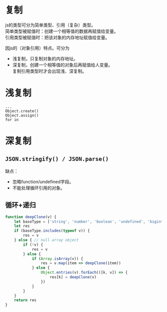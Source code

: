 # 复制
js的类型可分为简单类型、引用（复杂）类型。  
简单类型被赋值时：创建一个相等值的数据再赋值给变量。  
引用类型被赋值时：把该对象的内存地址赋值给变量。  

因js的（对象引用）特点。可分为  
- 浅复制，只复制对象的内存地址。  
- 深复制，创建一个相等值的对象后再赋值给人变量。  
复制引用类型时才会出现浅、深复制。  

# 浅复制
`...`  
`Object.create()`  
`Object.assign()`  
`for in`

# 深复制
## `JSON.stringify() / JSON.parse()`  
缺点：  
- 忽略function/undefined字段。  
- 不能处理循环引用的对象。  
## 循环+递归
``` js
function deepClone(v) {
    let baseType = ['string', 'number', 'boolean', 'undefined', 'bigint', 'symbol']
    let res
    if (baseType.includes(typeof v)) {
        res = v
    } else { // null array object
        if (!v) {
            res = v
        } else {
            if (Array.isArray(v)) {
                res = v.map(item => deepClone(item))
            } else {
                Object.entries(v).forEach(([k, v]) => {
                    res[k] = deepClone(v)
                })
            }
        }
    }
    return res
}
```